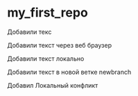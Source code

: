 ﻿# my_first_repo

Добавили текс

Добавили текст через веб браузер

Добавили текст локально

Добавили текст в новой ветке newbranch

Добавил Локальный конфликт

